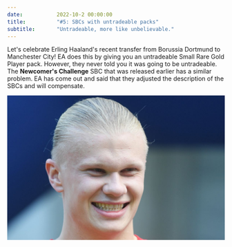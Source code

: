```yaml
---
date: 			2022-10-2 00:00:00
title: 			"#5: SBCs with untradeable packs"
subtitle: 		"Untradeable, more like unbelievable."
---
```


Let's celebrate Erling Haaland's recent transfer from Borussia Dortmund to Manchester City! EA does this by giving you an untradeable Small Rare Gold Player pack. However, they never told you it was going to be untradeable. The **Newcomer's Challenge** SBC that was released earlier has a similar problem. EA has come out and said that they adjusted the description of the SBCs and will compensate.


<img src="/assets/images/haaland.jpg" alt="Haaland agrees."/>